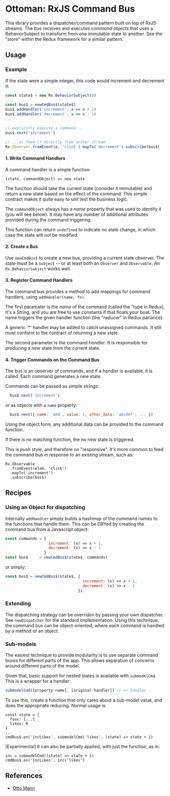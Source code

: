 # Ottoman: RxJS Command Bus

This library provides a dispatcher/command pattern built on top of 
RxJS streams. The *bus* receives and executes *command objects* that 
uses a  BehaviorSubject to transform from one immutable state to 
another. See the "store" within the Redux framework for a similar
pattern.

## Usage

### Example

If the state were a simple integer, this code would
increment and decrement it:

```javascript
const state$ = new Rx.BehaviorSubject(0)
...
const bus$ = newCmdBus$(state$)
bus$.addHandler('increment', x => x + 1)
bus$.addHandler('decrement', x => x - 1)
...

// explicitly execute a command...
bus$.next('increment')

// ...or feed it directly from anther stream:
Rx.Observer.fromEvent(e, 'click').mapTo('decrement').subscribe(bus$)
```

#### 1. Write Command Handlers

A command handler is a simple function:

```
(state, commandObject) => new state
```

The function should take the current state (consider it immutable)
and return a new state based on the effect of the command. This simple
contract makes it quite easy to unit test the business logic.

The `commandObject` always has a *name* property that was used to 
identify it (you will see below). It may have any number of additional
attributes provided during the command triggering.

This function can return `undefined` to indicate no state change, in 
which case the state will not be modified.

#### 2. Create a Bus
 
Use `newCmdBus$` to create a new bus, providing a current state 
observer. The state must be a `Subject` -- or at least both an 
`Observer` and `Observable`. An `Rx.BehaviorSubject` works well.

#### 3. Register Command Handlers
 
The command bus provides a method to add mappings for command 
handlers, using `addHandler(name, fn)`. 

The first paramater is the *name* of the command (called the "type
in Redux). It's a String, and you are free to use constants if
that floats your boat. The name triggers the given handler function (the 
"reducer" in Redux parlance). 

A generic '*' handler may be added to catch unassigned commands. It still
must conform to the contract of returning a new state.

The second parameter is the command *handler*. It is responsible for
producing a new state from the current state. 

#### 4. Trigger Commands on the Command Bus

The bus is an observer of commands, and if a handler is
available, it is called. Each command generates a new state.

Commands can be passed as simple strings:

```javascript
  bus$.next('increment')
```

or as objects with a `name` property:

```javascript
  bus$.next({ name: 'add', value: 1, other_data: 'abcdef', ... })
```

Using the object form, any additional data can be provided to the 
command function.

If there is no matching function, the no new state is triggered.

This is *push* style, and therefore no "responsive". It's more common 
to feed the command bus in response to an existing stream, such as:

```
Rx.Observable
  .fromEvent(elem, 'click')
  .mapTo('increment')
  .subscribe(bus$)
```


## Recipes

### Using an Object for dispatching

Internally `addHandler` simply builds a hashmap of the command names
to the functions that handle them. This can be DRYed by creating
the command bus from a Javascript object:

```javascript
const commands = {
                   increment: (x) => x + 1,
                   decrement: (x) => x - 1
                 }
const bus$     = newCmdBus$(state$, commands)
```

or simply:

```javascript
const bus$ = newCmdBus$(state$, {
                                  increment: (x) => x + 1,
                                  decrement: (x) => x - 1
                                })
```

### Extending

The dispatching strategy can be overriden by passing your
own dispatcher. See `newDispatcher` for the standard implementation.
Using this technique, the command bus can be object-oriented, where
each command is handled by a method of an object.


### Sub-models

The easiest technique to provide modularity is to
use separate command buses for different parts of the app.
This allows separation of concerns around different parts of the model.

Given that, basic support for nested states is available with 
`submodelCmd`. This is a wrapper for a handler:

```javascript
submodelCmd([property-name], [original-handler]) // => handler
```

To use this, create a function that only cares about a sub-model 
value, and does the appropriate reducing. Normal usage is:

```
const state = {
  foos: [...]
  likes: 0
}
...
cmdBus$.on('incLikes', submodelCmd('likes', (state) => state + 1)
```

[Experimental] It can also be partially applied, with just the function, as in:

```
inc = submodelCmd((state) => state + 1)
cmdBus$.on('incLikes', inc('likes')
```


## References

* [Otto Mann](https://en.wikipedia.org/wiki/Otto_Mann)